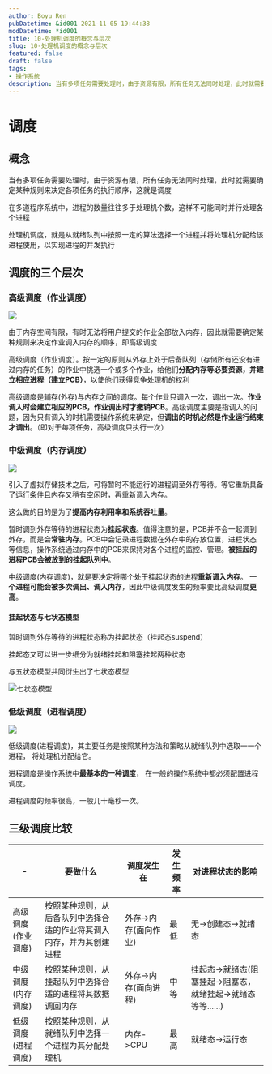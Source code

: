 ```yaml
---
author: Boyu Ren
pubDatetime: &id001 2021-11-05 19:44:38
modDatetime: *id001
title: 10-处理机调度的概念与层次
slug: 10-处理机调度的概念与层次
featured: false
draft: false
tags:
- 操作系统
description: 当有多项任务需要处理时，由于资源有限，所有任务无法同时处理，此时就需要确定某种规则来决定各项任务的执行顺序，这就是调度
---
```


# 调度

## 概念
当有多项任务需要处理时，由于资源有限，所有任务无法同时处理，此时就需要确定某种规则来决定各项任务的执行顺序，这就是调度

在多道程序系统中，进程的数量往往多于处理机个数，这样不可能同时并行处理各个进程

处理机调度，就是从就绪队列中按照一定的算法选择一个进程并将处理机分配给该进程使用，以实现进程的并发执行

## 调度的三个层次

### 高级调度（作业调度）

![](https://ywrbyimg.oss-cn-chengdu.aliyuncs.com/img/QQ%E6%88%AA%E5%9B%BE20211105200937.png)

由于内存空间有限，有时无法将用户提交的作业全部放入内存，因此就需要确定某种规则来决定作业调入内存的顺序，即高级调度

高级调度（作业调度）。按一定的原则从外存上处于后备队列（存储所有还没有进过内存的任务）的作业中挑选一个或多个作业，给他们**分配内存等必要资源，并建立相应进程（建立PCB）**，以使他们获得竞争处理机的权利

高级调度是辅存(外存)与内存之间的调度。每个作业只调入一次，调出一次。**作业调入时会建立相应的PCB，作业调出时才撤销PCB**。高级调度主要是指调入的问题，因为只有调入的时机需要操作系统来确定，但**调出的时机必然是作业运行结束才调出**。（即对于每项任务，高级调度只执行一次）


### 中级调度（内存调度）

![](https://ywrbyimg.oss-cn-chengdu.aliyuncs.com/img/QQ%E6%88%AA%E5%9B%BE20211105201522.png)

引入了虚拟存储技术之后，可将暂时不能运行的进程调至外存等待。等它重新具备了运行条件且内存又稍有空闲时，再重新调入内存。


这么做的目的是为了**提高内存利用率和系统吞吐量**。


暂时调到外存等待的进程状态为**挂起状态**。值得注意的是，PCB并不会一起调到外存，而是会**常驻内存**。PCB中会记录进程数据在外存中的存放位置，进程状态等信息，操作系统通过内存中的PCB来保持对各个进程的监控、管理。**被挂起的进程PCB会被放到的挂起队列中**。


中级调度(内存调度)，就是要决定将哪个处于挂起状态的进程**重新调入内存**。
**一个进程可能会被多次调出、调入内存**，因此中级调度发生的频率要比高级调度**更高**。


#### 挂起状态与七状态模型

暂时调到外存等待的进程状态称为挂起状态（挂起态suspend）

挂起态又可以进一步细分为就绪挂起和阻塞挂起两种状态

与五状态模型共同衍生出了七状态模型

![七状态模型](https://ywrbyimg.oss-cn-chengdu.aliyuncs.com/img/%E4%B8%83%E7%8A%B6%E6%80%81%E6%A8%A1%E5%9E%8B.jpg)

### 低级调度（进程调度）

![](https://ywrbyimg.oss-cn-chengdu.aliyuncs.com/img/QQ%E6%88%AA%E5%9B%BE20211105201425.png)

低级调度(进程调度)，其主要任务是按照某种方法和策略从就绪队列中选取一一个进程， 将处理机分配给它。

进程调度是操作系统中**最基本的一种调度**， 在一般的操作系统中都必须配置进程调度。

进程调度的频率很高，一般几十毫秒一次。



## 三级调度比较

-|要做什么|调度发生在|发生频率|对进程状态的影响
---|---|---|---|---
高级调度(作业调度)|按照某种规则，从后备队列中选择合适的作业将其调入内存，并为其创建进程|外存->内存(面向作业)|最低|无->创建态->就绪态
中级调度(内存调度)|按照某种规则，从挂起队列中选择合适的进程将其数据调回内存|外存->内存(面向进程)|中等|挂起态->就绪态(阻塞挂起->阻塞态，就绪挂起->就绪态等等......)
低级调度(进程调度)|按照某种规则，从就绪队列中选择一个进程为其分配处理机|内存->CPU|最高|就绪态->运行态